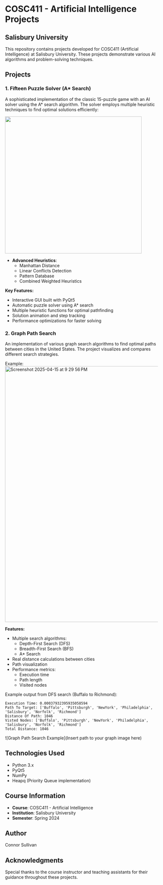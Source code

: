 # COSC411 - Artificial Intelligence Projects
## Salisbury University

This repository contains projects developed for COSC411 (Artificial Intelligence) at Salisbury University. These projects demonstrate various AI algorithms and problem-solving techniques.

## Projects

### 1. Fifteen Puzzle Solver (A* Search)
A sophisticated implementation of the classic 15-puzzle game with an AI solver using the A* search algorithm. The solver employs multiple heuristic techniques to find optimal solutions efficiently:

<img src="https://github.com/user-attachments/assets/df1e23a9-798b-4db8-b1ce-f737545df8e9" width="450"/>



- **Advanced Heuristics**:
  - Manhattan Distance
  - Linear Conflicts Detection
  - Pattern Database
  - Combined Weighted Heuristics

**Key Features:**
- Interactive GUI built with PyQt5
- Automatic puzzle solver using A* search
- Multiple heuristic functions for optimal pathfinding
- Solution animation and step tracking
- Performance optimizations for faster solving



### 2. Graph Path Search
An implementation of various graph search algorithms to find optimal paths between cities in the United States. The project visualizes and compares different search strategies.

Example:
<img width="840" alt="Screenshot 2025-04-15 at 9 29 56 PM" src="https://github.com/user-attachments/assets/8b53947d-d56c-4293-b592-d8371abcbfee" />

**Features:**
- Multiple search algorithms:
  - Depth-First Search (DFS)
  - Breadth-First Search (BFS)
  - A* Search
- Real distance calculations between cities
- Path visualization
- Performance metrics:
  - Execution time
  - Path length
  - Visited nodes

Example output from DFS search (Buffalo to Richmond):
```
Execution Time: 0.00037932395935058594
Path To Target: ['Buffalo', 'Pittsburgh', 'NewYork', 'Philadelphia', 'Salisbury', 'Norfolk', 'Richmond']
Distance Of Path: 1046
Visted Nodes: ['Buffalo', 'Pittsburgh', 'NewYork', 'Philadelphia', 'Salisbury', 'Norfolk', 'Richmond']
Total Distance: 1046
```

![Graph Path Search Example](Insert path to your graph image here)

## Technologies Used
- Python 3.x
- PyQt5
- NumPy
- Heapq (Priority Queue implementation)

## Course Information
- **Course**: COSC411 - Artificial Intelligence
- **Institution**: Salisbury University
- **Semester**: Spring 2024

## Author
Connor Sullivan

## Acknowledgments
Special thanks to the course instructor and teaching assistants for their guidance throughout these projects. 
